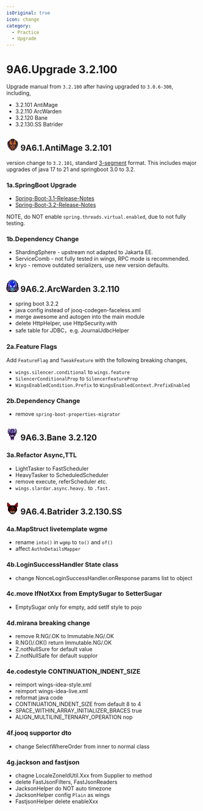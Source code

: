 ```yaml
---
isOriginal: true
icon: change
category:
  - Practice
  - Upgrade
---
```


# 9A6.Upgrade 3.2.100

Upgrade manual from `3.2.100` after having upgraded to `3.0.6-300`, including,

* 3.2.101 AntiMage
* 3.2.110 ArcWarden
* 3.2.120 Bane
* 3.2.130.SS Batrider

## ![Anti-Mage](/antimage_minimap_icon.png) 9A6.1.AntiMage 3.2.101

version change to `3.2.101`, standard [3-segment](https://semver.org) format.
This includes major upgrades of java 17 to 21 and springboot 3.0 to 3.2.

### 1a.SpringBoot Upgrade

* [Spring-Boot-3.1-Release-Notes](https://github.com/spring-projects/spring-boot/wiki/Spring-Boot-3.1-Release-Notes)
* [Spring-Boot-3.2-Release-Notes](https://github.com/spring-projects/spring-boot/wiki/Spring-Boot-3.2-Release-Notes)

NOTE, do NOT enable `spring.threads.virtual.enabled`, due to not fully testing.

### 1b.Dependency Change

* ShardingSphere - upstream not adapted to Jakarta EE.
* ServiceComb - not fully tested in wings, RPC mode is recommended.
* kryo - remove outdated serializers, use new version defaults.

## ![Arc Warden](/arcwarden_minimap_icon.png) 9A6.2.ArcWarden 3.2.110

* spring boot 3.2.2
* java config instead of jooq-codegen-faceless.xml
* merge awesome and autogen into the main module
* delete HttpHelper, use HttpSecurity.with
* safe table for JDBC，e.g. JournalJdbcHelper

### 2a.Feature Flags

Add `FeatureFlag` and `TweakFeature` with the following breaking changes,

* `wings.silencer.conditional` to `wings.feature`
* `SilencerConditionalProp` to `SilencerFeatureProp`
* `WingsEnabledCondition.Prefix` to `WingsEnabledContext.PrefixEnabled`

### 2b.Dependency Change

* remove `spring-boot-properties-migrator`

## ![Bane](/bane_minimap_icon.png) 9A6.3.Bane 3.2.120

### 3a.Refactor Async,TTL

* LightTasker to FastScheduler
* HeavyTasker to ScheduledScheduler
* remove execute, referScheduler etc.
* `wings.slardar.async.heavy.` to `.fast.`

## ![Batrider](/batrider_minimap_icon.png) 9A6.4.Batrider 3.2.130.SS

### 4a.MapStruct livetemplate wgme

* rename `into()` in `wgmp` to `to()` and `of()`
* affect `AuthnDetailsMapper`

### 4b.LoginSuccessHandler State class

* change NonceLoginSuccessHandler.onResponse params list to object

### 4c.move IfNotXxx from EmptySugar to SetterSugar

* EmptySugar only for empty, add setIf style to pojo

### 4d.mirana breaking change

* remove R.NG/.OK to Immutable.NG/.OK
* R.NG()/.OK() return Immutable.NG/.OK
* Z.notNullSure for default value
* Z.notNullSafe for default supplor

### 4e.codestyle CONTINUATION_INDENT_SIZE

* reimport wings-idea-style.xml
* reimport wings-idea-live.xml
* reformat java code
* CONTINUATION_INDENT_SIZE from default 8 to 4
* SPACE_WITHIN_ARRAY_INITIALIZER_BRACES true
* ALIGN_MULTILINE_TERNARY_OPERATION nop

### 4f.jooq supportor dto

* change SelectWhereOrder from inner to normal class

### 4g.jackson and fastjson

* chagne LocaleZoneIdUtil.Xxx from Supplier to method
* delete FastJsonFilters, FastJsonReaders
* JacksonHelper do NOT auto timezone
* JacksonHelper config `Plain` as wings
* FastjsonHelper delete enableXxx

